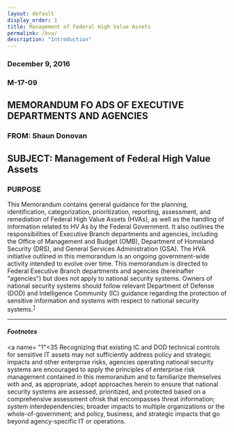 ```yaml
---
layout: default
display_order: 1
title: Management of Federal High Value Assets 
permalink: /hva/
description: "Introduction"
---
```



### December 9, 2016 
### M-17-09
## MEMORANDUM FO ADS OF EXECUTIVE DEPARTMENTS AND AGENCIES
### FROM: Shaun Donovan
## SUBJECT: Management of Federal High Value Assets 


### PURPOSE
This Memorandum contains general guidance for the planning, identification, categorization,
prioritization, reporting, assessment, and remediation of Federal High Value Assets (HVAs), as well as the handling of information related to HV As by the Federal Government. It also outlines the responsibilities of Executive Branch departments and agencies, including the Office of Management and Budget (OMB), Department of Homeland Security (DRS), and General Services Administration (GSA). The HVA initiative outlined in this memorandum is an ongoing government-wide activity intended to evolve over time.
This memorandum is directed to Federal Executive Branch departments and agencies
(hereinafter "agencies") but does not apply to national security systems. Owners of national security systems should follow relevant Department of Defense (DOD) and Intelligence Community (IC) guidance regarding the protection of sensitive information and systems with respect to national security systems.<sup>[1](1)</sup>

***

#### *Footnotes*

<a name= "1"<35</a> Recognizing that existing IC and DOD technical controls for sensitive IT assets may not sufficiently address policy and strategic impacts and other enterprise risks, agencies operating national security systems are encouraged to apply the principles of enterprise risk management contained in this memorandum and to familiarize themselves with and, as appropriate, adopt approaches herein to ensure that national security systems are assessed, prioritized,
and protected based on a comprehensive assessment ofrisk that encompasses threat information; system
interdependencies; broader impacts to multiple organizations or the whole-of-government; and policy, business, and strategic impacts that go beyond agency-specific IT or operations. 